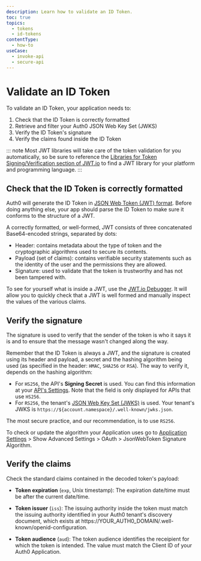 ```yaml
---
description: Learn how to validate an ID Token.
toc: true
topics:
  - tokens
  - id-tokens
contentType:
  - how-to
useCase:
  - invoke-api
  - secure-api
---
```

# Validate an ID Token

To validate an ID Token, your application needs to:

1. Check that the ID Token is correctly formatted
2. Retrieve and filter your Auth0 JSON Web Key Set (JWKS)
3. Verify the ID Token's signature
4. Verify the claims found inside the ID Token

::: note
Most JWT libraries will take care of the token validation for you automatically, so be sure to reference the [Libraries for Token Signing/Verification section of JWT.io](https://jwt.io/#libraries-io) to find a JWT library for your platform and programming language.
:::


## Check that the ID Token is correctly formatted

Auth0 will generate the ID Token in [JSON Web Token (JWT) format](https://auth0.com/docs/jwt#what-is-the-json-web-token-structure-). Before doing anything else, your app should parse the ID Token to make sure it conforms to the structure of a JWT.

A correctly formatted, or well-formed, JWT consists of three concatenated Base64-encoded strings, separated by dots: 

* Header: contains metadata about the type of token and the cryptographic algorithms used to secure its contents.
* Payload (set of claims): contains verifiable security statements such as the identity of the user and the permissions they are allowed.
* Signature: used to validate that the token is trustworthy and has not been tampered with.

To see for yourself what is inside a JWT, use the [JWT.io Debugger](https://jwt.io/#debugger). It will allow you to quickly check that a JWT is well formed and manually inspect the values of the various claims.

## Verify the signature

The signature is used to verify that the sender of the token is who it says it is and to ensure that the message wasn't changed along the way.

Remember that the ID Token is always a JWT, and the signature is created using its header and payload, a secret and the hashing algorithm being used (as specified in the header: `HMAC`, `SHA256` or `RSA`). The way to verify it, depends on the hashing algorithm:

- For `HS256`, the API's __Signing Secret__ is used. You can find this information at your [API's Settings](${manage_url}/#/apis). Note that the field is only displayed for APIs that use `HS256`.
- For `RS256`, the tenant's [JSON Web Key Set (JWKS)](/jwks) is used. Your tenant's JWKS is `https://${account.namespace}/.well-known/jwks.json`.

The most secure practice, and our recommendation, is to use `RS256`.

To check or update the algorithm your Application uses go to [Application Settings](${manage_url}/#/applications/${account.clientId}/settings) > Show Advanced Settings > OAuth > JsonWebToken Signature Algorithm.


## Verify the claims

Check the standard claims contained in the decoded token's payload:

- **Token expiration** (`exp`, Unix timestamp): The expiration date/time must be after the current date/time.

- **Token issuer** (`iss`): The issuing authority inside the token must match the issuing authority identified in your Auth0 tenant's discovery document, which exists at https://YOUR_AUTH0_DOMAIN/.well-known/openid-configuration.

- **Token audience** (`aud`): The token audience identifies the receipient for which the token is intended. The value must match the Client ID of your Auth0 Application.
